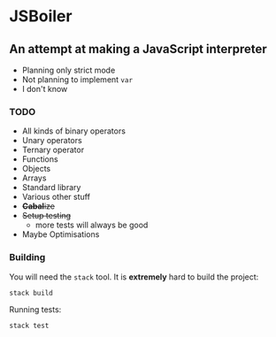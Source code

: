 # JSBoiler
## An attempt at making a JavaScript interpreter

- Planning only strict mode
- Not planning to implement `var`
- I don't know

### TODO
- All kinds of binary operators
- Unary operators
- Ternary operator
- Functions
- Objects
- Arrays
- Standard library
- Various other stuff
- ~~**Cabal**ize~~
- ~~Setup testing~~
  - more tests will always be good
- Maybe Optimisations

### Building

You will need the `stack` tool.
It is **extremely** hard to build the project:

```shell
stack build
```

Running tests:

```shell
stack test
```
